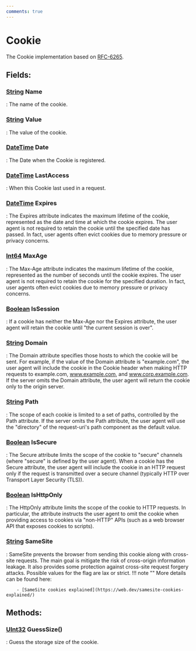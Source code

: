 ```yaml
---
comments: true
---
```

# Cookie

The Cookie implementation based on [RFC-6265](http://tools.ietf.org/html/rfc6265). 

## **Fields**:
### **[String](https://learn.microsoft.com/en-us/dotnet/api/System.String) Name**
: The name of the cookie. 
### **[String](https://learn.microsoft.com/en-us/dotnet/api/System.String) Value**
: The value of the cookie. 
### **[DateTime](https://learn.microsoft.com/en-us/dotnet/api/System.DateTime) Date**
: The Date when the Cookie is registered. 
### **[DateTime](https://learn.microsoft.com/en-us/dotnet/api/System.DateTime) LastAccess**
: When this Cookie last used in a request. 
### **[DateTime](https://learn.microsoft.com/en-us/dotnet/api/System.DateTime) Expires**
: The Expires attribute indicates the maximum lifetime of the cookie, represented as the date and time at which the cookie expires. The user agent is not required to retain the cookie until the specified date has passed. In fact, user agents often evict cookies due to memory pressure or privacy concerns. 
### **[Int64](https://learn.microsoft.com/en-us/dotnet/api/System.Int64) MaxAge**
: The Max-Age attribute indicates the maximum lifetime of the cookie, represented as the number of seconds until the cookie expires. The user agent is not required to retain the cookie for the specified duration. In fact, user agents often evict cookies due to memory pressure or privacy concerns. 
### **[Boolean](https://learn.microsoft.com/en-us/dotnet/api/System.Boolean) IsSession**
: If a cookie has neither the Max-Age nor the Expires attribute, the user agent will retain the cookie until "the current session is over". 
### **[String](https://learn.microsoft.com/en-us/dotnet/api/System.String) Domain**
: The Domain attribute specifies those hosts to which the cookie will be sent. For example, if the value of the Domain attribute is "example.com", the user agent will include the cookie in the Cookie header when making HTTP requests to example.com, www.example.com, and www.corp.example.com. If the server omits the Domain attribute, the user agent will return the cookie only to the origin server. 
### **[String](https://learn.microsoft.com/en-us/dotnet/api/System.String) Path**
: The scope of each cookie is limited to a set of paths, controlled by the Path attribute. If the server omits the Path attribute, the user agent will use the "directory" of the request-uri's path component as the default value. 
### **[Boolean](https://learn.microsoft.com/en-us/dotnet/api/System.Boolean) IsSecure**
: The Secure attribute limits the scope of the cookie to "secure" channels (where "secure" is defined by the user agent). When a cookie has the Secure attribute, the user agent will include the cookie in an HTTP request only if the request is transmitted over a secure channel (typically HTTP over Transport Layer Security (TLS)). 
### **[Boolean](https://learn.microsoft.com/en-us/dotnet/api/System.Boolean) IsHttpOnly**
: The HttpOnly attribute limits the scope of the cookie to HTTP requests. In particular, the attribute instructs the user agent to omit the cookie when providing access to cookies via "non-HTTP" APIs (such as a web browser API that exposes cookies to scripts). 
### **[String](https://learn.microsoft.com/en-us/dotnet/api/System.String) SameSite**
: SameSite prevents the browser from sending this cookie along with cross-site requests. The main goal is mitigate the risk of cross-origin information leakage. It also provides some protection against cross-site request forgery attacks. Possible values for the flag are lax or strict. 
	!!! note ""
		More details can be found here: 

		- [SameSite cookies explained](https://web.dev/samesite-cookies-explained/)



## **Methods**:

### [UInt32](https://learn.microsoft.com/en-us/dotnet/api/System.UInt32) GuessSize()
: Guess the storage size of the cookie. 